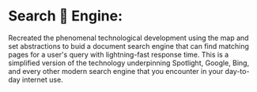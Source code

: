 # **Search 🔎 Engine**:

Recreated the phenomenal technological development using the map and set abstractions
to buid a document search engine that can find matching pages for a user's query with 
lightning-fast response time. This is a simplified version of the technology 
underpinning Spotlight, Google, Bing, and every other modern search engine that you 
encounter in your day-to-day internet use.
